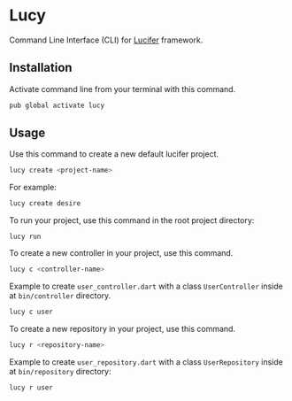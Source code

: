 # Lucy 

Command Line Interface (CLI) for [Lucifer](https://pub.dev/packages/lucifer) framework.

## Installation

Activate command line from your terminal with this command.

```bash
pub global activate lucy
```

## Usage 

Use this command to create a new default lucifer project.

```bash
lucy create <project-name>
```

For example: 

```bash
lucy create desire
```

To run your project, use this command in the root project directory:

```
lucy run
```

To create a new controller in your project, use this command.

```bash
lucy c <controller-name>
```

Example to create `user_controller.dart` with a class `UserController` inside at `bin/controller` directory.

```bash
lucy c user
```

To create a new repository in your project, use this command.

```bash
lucy r <repository-name>
```

Example to create `user_repository.dart` with a class `UserRepository` inside at `bin/repository` directory:

```bash
lucy r user
```